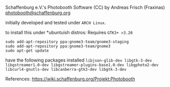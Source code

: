 Schaffenburg e.V.'s Photobooth Software
(CC) by Andreas Frisch (Fraxinas) <photobooth@schaffenburg.org>

initially developed and tested under `ARCH Linux`.

to install this under *ubuntuish distros:
Requires `GTK3+ >3.20`
```
sudo add-apt-repository ppa:gnome3-team/gnome3-staging
sudo add-apt-repository ppa:gnome3-team/gnome3
sudo apt-get update
```
have the following packages installed
`libjson-glib-dev libgtk-3-dev libgstreamer1.0-dev libgstreamer-plugins-base1.0-dev libgphoto2-dev libcurl4-gnutls-dev libcanberra-gtk3-dev libgtk-3-dev`

References:
https://wiki.schaffenburg.org/Projekt:Photobooth
